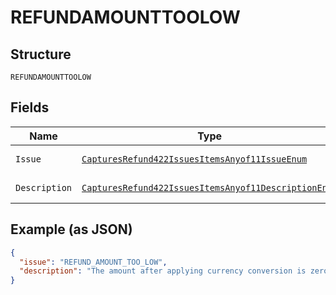 
# REFUNDAMOUNTTOOLOW

## Structure

`REFUNDAMOUNTTOOLOW`

## Fields

| Name | Type | Tags | Description | Getter | Setter |
|  --- | --- | --- | --- | --- | --- |
| `Issue` | [`CapturesRefund422IssuesItemsAnyof11IssueEnum`](../../doc/models/captures-refund-422-issues-items-anyof-11-issue-enum.md) | Optional | - | CapturesRefund422IssuesItemsAnyof11IssueEnum getIssue() | setIssue(CapturesRefund422IssuesItemsAnyof11IssueEnum issue) |
| `Description` | [`CapturesRefund422IssuesItemsAnyof11DescriptionEnum`](../../doc/models/captures-refund-422-issues-items-anyof-11-description-enum.md) | Optional | - | CapturesRefund422IssuesItemsAnyof11DescriptionEnum getDescription() | setDescription(CapturesRefund422IssuesItemsAnyof11DescriptionEnum description) |

## Example (as JSON)

```json
{
  "issue": "REFUND_AMOUNT_TOO_LOW",
  "description": "The amount after applying currency conversion is zero and hence the capture cannot be refunded. The currency conversion is required because the currency of the capture is different than the currency in which the amount was settled into the payee account."
}
```

